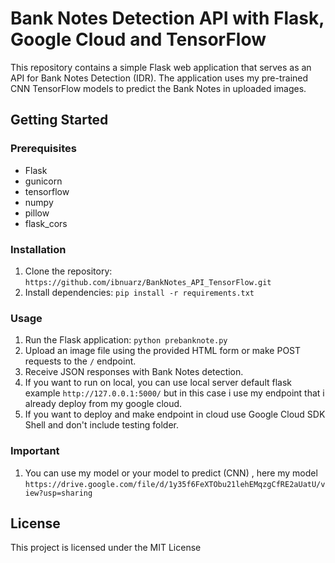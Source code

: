 # Bank Notes Detection API with Flask, Google Cloud and TensorFlow

This repository contains a simple Flask web application that serves as an API for Bank Notes Detection (IDR). The application uses my pre-trained CNN TensorFlow models to predict the Bank Notes in uploaded images.

## Getting Started

### Prerequisites
- Flask
- gunicorn
- tensorflow
- numpy
- pillow
- flask_cors

### Installation
1. Clone the repository: `https://github.com/ibnuarz/BankNotes_API_TensorFlow.git`
2. Install dependencies: `pip install -r requirements.txt`

### Usage
1. Run the Flask application: `python prebanknote.py`
2. Upload an image file using the provided HTML form or make POST requests to the `/` endpoint.
3. Receive JSON responses with Bank Notes detection.
4. If you want to run on local, you can use local server default flask example `http://127.0.0.1:5000/` but in this case i use my endpoint that i already deploy from my google cloud.
5. If you want to deploy and make endpoint in cloud use Google Cloud SDK Shell and don't include testing folder.

### Important
1. You can use my model or your model to predict (CNN) , here my model `https://drive.google.com/file/d/1y35f6FeXTObu21lehEMqzgCfRE2aUatU/view?usp=sharing`

## License
This project is licensed under the MIT License
